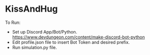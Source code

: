 # KissAndHug

To Run:
- Set up Discord App/Bot/Python. https://www.devdungeon.com/content/make-discord-bot-python 
- Edit profile.json file to insert Bot Token and desired prefix.
- Run simulation.py file.

